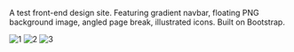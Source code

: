 A test front-end design site. Featuring gradient navbar, floating PNG background image, angled page break, illustrated icons. Built on Bootstrap.

![1](https://github.com/user-attachments/assets/36eaf0c5-30b5-44ee-b295-7dcfc389dff9)
![2](https://github.com/user-attachments/assets/89b2f7ff-224d-4b47-b007-5c352b2ad763)
![3](https://github.com/user-attachments/assets/7ab55cd3-a77b-44a9-907a-1ec4af62a1cb)
